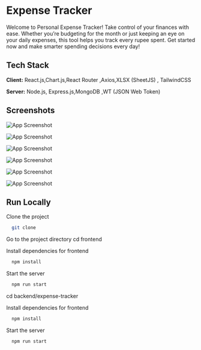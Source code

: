 # Expense Tracker

Welcome to Personal Expense Tracker!
Take control of your finances with ease. Whether you’re budgeting for the month or just keeping an eye on your daily expenses, this tool helps you track every rupee spent. Get started now and make smarter spending decisions every day!

## Tech Stack

**Client:** React.js,Chart.js,React Router ,Axios,XLSX (SheetJS) , TailwindCSS

**Server:** Node.js, Express.js,MongoDB ,WT (JSON Web Token)

## Screenshots
![App Screenshot](https://res.cloudinary.com/dbzjoc5rr/image/upload/v1744825486/w8bxqgjrflcowqqcjqvs.png)

![App Screenshot](https://res.cloudinary.com/dbzjoc5rr/image/upload/v1744825589/nevqovhtkpthzxqrvn3l.png)

![App Screenshot](https://res.cloudinary.com/dbzjoc5rr/image/upload/v1744824998/dy4uf1muyrkieseeorf8.png)

![App Screenshot](https://res.cloudinary.com/dbzjoc5rr/image/upload/v1744825861/kmeodtmt5ofori9ffol2.png)

![App Screenshot](https://res.cloudinary.com/dbzjoc5rr/image/upload/v1744825041/oxaacpp7t5cu5oe5lqfd.png)

![App Screenshot](https://res.cloudinary.com/dbzjoc5rr/image/upload/v1744825161/xotmownuublpm4hanhqm.png)


## Run Locally

Clone the project

```bash
  git clone  
```

Go to the project directory
cd frontend

Install dependencies for frontend 

```bash
  npm install
```

Start the server

```bash
  npm run start
```

cd backend/expense-tracker

Install dependencies for frontend 

```bash
  npm install
```

Start the server

```bash
  npm run start
```

